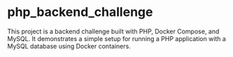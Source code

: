 # php_backend_challenge
This project is a backend challenge built with PHP, Docker Compose, and MySQL. It demonstrates a simple setup for running a PHP application with a MySQL database using Docker containers.
